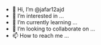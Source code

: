 - 👋 Hi, I’m @jafar12ajd
- 👀 I’m interested in ...
- 🌱 I’m currently learning ...
- 💞️ I’m looking to collaborate on ...
- 📫 How to reach me ...

<!---
jafar12ajd/jafar12ajd is a ✨ special ✨ repository because its `README.md` (this file) appears on your GitHub profile.
You can click the Preview link to take a look at your changes.
--->
